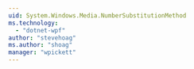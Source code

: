 ```yaml
---
uid: System.Windows.Media.NumberSubstitutionMethod
ms.technology: 
  - "dotnet-wpf"
author: "stevehoag"
ms.author: "shoag"
manager: "wpickett"
---
```

